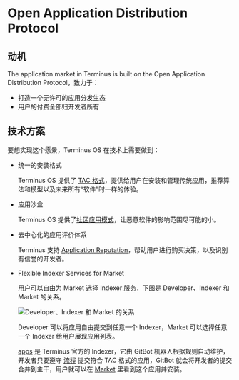 # Open Application Distribution Protocol

## 动机

The application market in Terminus is built on the Open Application Distribution Protocol，致力于：

- 打造一个无许可的应用分发生态
- 用户的付费全部归开发者所有

## 技术方案

要想实现这个愿景，Terminus OS 在技术上需要做到：

- 统一的安装格式

  Terminus OS 提供了 [TAC 格式](../../developer/develop/package/chart.md)，提供给用户在安装和管理传统应用，推荐算法和模型以及未来所有“软件”时一样的体验。

- 应用沙盒

  Terminus OS 提供了[社区应用模式](../terminus/application.md#社区应用)，让恶意软件的影响范围尽可能的小。

- 去中心化的应用评价体系

  Terminus 支持 [Application Reputation](../../developer/contribute/snowinning/smart-contract.md#application-reputation)，帮助用户进行购买决策，以及识别有信誉的开发者。 

- Flexible Indexer Services for Market
  
  用户可以自由为 Market 选择 Indexer 服务，下图是 Developer、Indexer 和 Market 的关系。

  ![Developer、Indexer 和 Market 的关系](/images/overview/protocol/distribute.jpeg)

  Developer 可以将应用自由提交到任意一个 Indexer，Market 可以选择任意一个 Indexer 给用户展现应用列表。

  [apps](https://github.com/beclab/apps) 是 Terminus 官方的 Indexer，它由 GitBot 机器人根据规则自动维护，开发者只要遵守 [流程](../../developer/develop/submit/index.md) 提交符合 TAC 格式的应用，GitBot 就会将开发者的提交合并到主干，用户就可以在 [Market](../../how-to/terminus/market/index.md) 里看到这个应用并安装。
